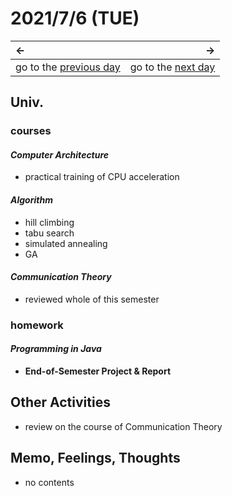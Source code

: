 # 2021/7/6 (TUE)
|←|→|
|:---|---:|
go to the [previous day](./5th.md) | go to the [next day](./7th.md)

## Univ.
### courses
#### *Computer Architecture*
- practical training of CPU acceleration

#### *Algorithm*
- hill climbing
- tabu search
- simulated annealing
- GA

#### *Communication Theory*
- reviewed whole of this semester

### homework
#### *Programming in Java*
- **End-of-Semester Project & Report**

## Other Activities
- review on the course of Communication Theory

## Memo, Feelings, Thoughts
- no contents
